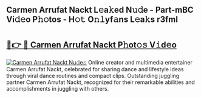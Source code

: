 ## Carmen Arrufat Nackt L𝚎a𝚔ed N𝚞𝚍e - Part-mBC Vi𝚍𝚎o P𝚑𝚘tos - H𝚘𝚝 O𝚗𝚕yf𝚊ns L𝚎a𝚔s r3fmI

# <h2><a href="http://kf5zjt.oniu.top/?m=Carmen+Arrufat+Nackt">🔗👉 🔴 Carmen Arrufat Nackt P𝚑ot𝚘𝚜 V𝚒d𝚎o</a></h2>

[![Carmen Arrufat Nackt Nu𝚍e𝚜](https://i.imgur.com/0qMVB7G.gif)](http://kf5zjt.oniu.top/?m=Carmen+Arrufat+Nackt)
Online creator and multimedia entertainer Carmen Arrufat Nackt, celebrated for sharing dance and lifestyle ideas through viral dance routines and compact clips. Outstanding juggling partner Carmen Arrufat Nackt, recognized for their remarkable abilities and accomplishments in juggling with others.  
